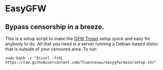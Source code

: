 # EasyGFW
## Bypass censorship in a breeze.
 
 This is a setup script to make the [GFW Trojan](https://github.com/trojan-gfw) setup quick and easy for anybody to do. All that you need is a server running a Debian-based distro that is outside of your censored area. 
 To run:
 ```
 sudo bash -c "$(curl -fsSL https://raw.githubusercontent.com/fluenceuwu/easygfw/main/setup.sh)"
 ```
